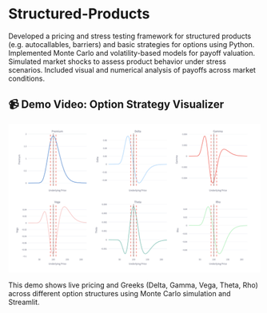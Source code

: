 # Structured-Products
Developed a pricing and stress testing framework for structured products (e.g. autocallables, barriers) and basic strategies for options using Python. Implemented Monte Carlo and volatility-based models for payoff valuation. Simulated market shocks to assess product behavior under stress scenarios. Included visual and numerical analysis of payoffs across market conditions.

## 📹 Demo Video: Option Strategy Visualizer

[![Watch the demo](Demo%20Videos/Basic%20Strategies.png)](https://youtu.be/WM0zSpVz194)

This demo shows live pricing and Greeks (Delta, Gamma, Vega, Theta, Rho) across different option structures using Monte Carlo simulation and Streamlit.

